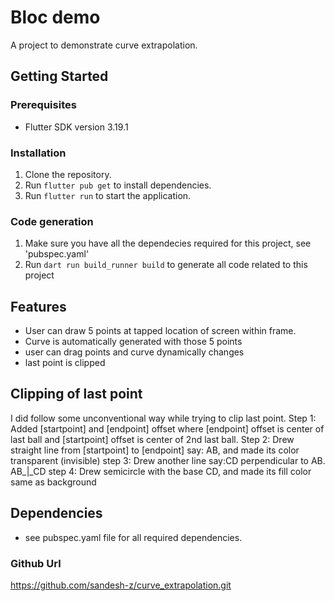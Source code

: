 # Bloc demo

A project to demonstrate curve extrapolation.

## Getting Started

### Prerequisites

- Flutter SDK version 3.19.1


### Installation

1. Clone the repository.
2. Run `flutter pub get` to install dependencies.
3. Run `flutter run` to start the application.

### Code generation 
1. Make sure you have all the dependecies required for this project, see 'pubspec.yaml'
2. Run `dart run build_runner build` to generate all code related to this project

## Features

- User can draw 5 points at tapped location of screen within frame.
- Curve is automatically generated with those 5 points
- user can drag points and curve dynamically changes
- last point is clipped

## Clipping of last point
I did follow some unconventional way while trying to clip last point.
    Step 1: Added [startpoint] and [endpoint] offset where [endpoint] offset is center of last ball 
            and [startpoint] offset is center of 2nd last ball.
    Step 2: Drew straight line from [startpoint] to [endpoint] say: AB, 
            and made its color transparent (invisible)
    step 3: Drew another line say:CD perpendicular to AB. AB_|_CD
    step 4: Drew semicircle with the base CD, and made its fill color same as background    

## Dependencies

- see pubspec.yaml file for all required dependencies.

### Github Url 
https://github.com/sandesh-z/curve_extrapolation.git